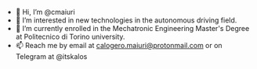 - 👋 Hi, I’m @cmaiuri
- 👀 I’m interested in new technologies in the autonomous driving field.
- 🌱 I’m currently enrolled in the Mechatronic Engineering Master's Degree at Politecnico di Torino university.
- 📫 Reach me by email at calogero.maiuri@protonmail.com or on Telegram at @itskalos

<!---
cmaiuri/cmaiuri is a ✨ special ✨ repository because its `README.md` (this file) appears on your GitHub profile.
You can click the Preview link to take a look at your changes.
--->
